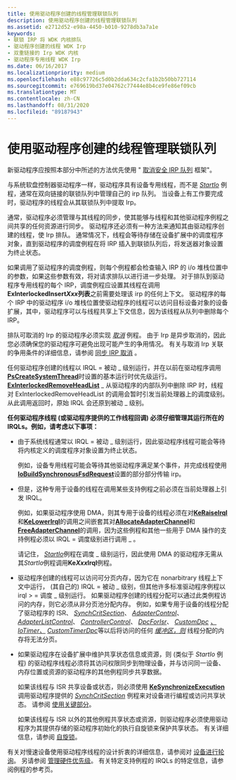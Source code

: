 ```yaml
---
title: 使用驱动程序创建的线程管理联锁队列
description: 使用驱动程序创建的线程管理联锁队列
ms.assetid: e2712d52-e98a-4450-b010-9278db3a7a1e
keywords:
- 联锁 IRP 将 WDK 内核排队
- 驱动程序创建的线程 WDK Irp
- 双重链接的 Irp WDK 内核
- 驱动程序专用线程 WDK Irp
ms.date: 06/16/2017
ms.localizationpriority: medium
ms.openlocfilehash: e88c97726c5d0b2dda634c2cfa1b2b50bb727114
ms.sourcegitcommit: e769619bd37e04762c77444e8b4ce9fe86ef09cb
ms.translationtype: MT
ms.contentlocale: zh-CN
ms.lasthandoff: 08/31/2020
ms.locfileid: "89187943"
---
```

# <a name="managing-interlocked-queues-with-a-driver-created-thread"></a>使用驱动程序创建的线程管理联锁队列





新驱动程序应按照本部分中所述的方法优先使用 " [取消安全 IRP 队列](cancel-safe-irp-queues.md) 框架"。

与系统软盘控制器驱动程序一样，驱动程序具有设备专用线程，而不是 [*StartIo*](/windows-hardware/drivers/ddi/wdm/nc-wdm-driver_startio) 例程，通常在双向链接的联锁队列中管理自己的 irp 队列。 当设备上有工作要完成时，驱动程序的线程会从其联锁队列中提取 Irp。

通常，驱动程序必须管理与其线程的同步，使其能够与线程和其他驱动程序例程之间共享的任何资源进行同步。 驱动程序还必须有一种方法来通知其由驱动程序创建的线程，使 Irp 排队。 通常情况下，线程会等待存储在设备扩展中的调度程序对象，直到驱动程序的调度例程在将 IRP 插入到联锁队列后，将发送器对象设置为终止状态。

如果调用了驱动程序的调度例程，则每个例程都会检查输入 IRP 的 i/o 堆栈位置中的参数，如果这些参数有效，将对请求排队以进行进一步处理。 对于排队到驱动程序专用线程的每个 IRP，调度例程应设置其线程在调用 **ExInterlockedInsert*Xxx*列表**之前需要处理该 irp 的任何上下文。 驱动程序的每个 IRP 中的驱动程序 i/o 堆栈位置使驱动程序的线程可以访问目标设备对象的设备扩展，其中，驱动程序可以与线程共享上下文信息，因为该线程从队列中删除每个 IRP。

排队可取消的 Irp 的驱动程序必须实现 [*取消*](/windows-hardware/drivers/ddi/wdm/nc-wdm-driver_cancel) 例程。 由于 Irp 是异步取消的，因此您必须确保您的驱动程序可避免出现可能产生的争用情况。 有关与取消 Irp 关联的争用条件的详细信息，请参阅 [同步 IRP 取消](synchronizing-irp-cancellation.md) 。

任何驱动程序创建的线程以 IRQL = 被动 \_ 级别运行，并在以前在驱动程序调用 [**PsCreateSystemThread**](/windows-hardware/drivers/ddi/wdm/nf-wdm-pscreatesystemthread)时设置的基本运行时优先级运行。 [**ExInterlockedRemoveHeadList**](/previous-versions/ff545427(v=vs.85)) \_ 从驱动程序的内部队列中删除 IRP 时，线程对 ExInterlockedRemoveHeadList 的调用会暂时引发当前处理器上的调度级别。 从此调用返回时，原始 IRQL 会还原到被动 \_ 级别。

**任何驱动程序线程 (或驱动程序提供的工作线程回调) 必须仔细管理其运行所在的 IRQLs。例如，请考虑以下事项：**

-   由于系统线程通常以 IRQL = 被动 \_ 级别运行，因此驱动程序线程可能会等待将内核定义的调度程序对象设置为终止状态。

    例如，设备专用线程可能会等待其他驱动程序满足某个事件，并完成线程使用 [**IoBuildSynchronousFsdRequest**](/windows-hardware/drivers/ddi/wdm/nf-wdm-iobuildsynchronousfsdrequest)设置的部分部分传输 irp。

-   但是，这种专用于设备的线程在调用某些支持例程之前必须在当前处理器上引发 IRQL。

    例如，如果驱动程序使用 DMA，则其专用于设备的线程必须在对[**KeRaiseIrql**](/windows-hardware/drivers/ddi/wdm/nf-wdm-keraiseirql)和[**KeLowerIrql**](/windows-hardware/drivers/ddi/wdm/nf-wdm-kelowerirql)的调用之间嵌套其对[**AllocateAdapterChannel**](/windows-hardware/drivers/ddi/wdm/nc-wdm-pallocate_adapter_channel)和[**FreeAdapterChannel**](/windows-hardware/drivers/ddi/wdm/nc-wdm-pfree_adapter_channel)的调用，因为这些例程和其他一些用于 DMA 操作的支持例程必须以 IRQL = 调度级别进行调用 \_ 。

    请记住， [*StartIo*](/windows-hardware/drivers/ddi/wdm/nc-wdm-driver_startio)例程在调度 \_ 级别运行，因此使用 DMA 的驱动程序无需从其*StartIo*例程调用**Ke*Xxx*Irql**例程。

-   驱动程序创建的线程可以访问可分页内存，因为它在 nonarbitrary 线程上下文中运行， (其自己的) IRQL = 被动 \_ 级别，但其他许多标准驱动程序例程以 irql &gt; = 调度 \_ 级别运行。 如果驱动程序创建的线程分配可以通过此类例程访问的内存，则它必须从非分页池分配内存。 例如，如果专用于设备的线程分配了驱动程序的 ISR、 [*SynchCritSection*](/windows-hardware/drivers/ddi/wdm/nc-wdm-ksynchronize_routine)、 [*AdapterControl*](/windows-hardware/drivers/ddi/wdm/nc-wdm-driver_control)、 [*AdapterListControl*](/windows-hardware/drivers/ddi/wdm/nc-wdm-driver_list_control)、 [*ControllerControl*](https://msdn.microsoft.com/library/windows/hardware/ff542049)、 [*DpcForIsr*](/windows-hardware/drivers/ddi/wdm/nc-wdm-io_dpc_routine)、 [*CustomDpc*](/windows-hardware/drivers/ddi/wdm/nc-wdm-kdeferred_routine) [*、IoTimer、*](/windows-hardware/drivers/ddi/wdm/nc-wdm-io_timer_routine) [*CustomTimerDpc*](https://msdn.microsoft.com/library/windows/hardware/ff542983)等以后将访问的任何 [*缓冲区，则*](/windows-hardware/drivers/ddi/wdm/nc-wdm-io_completion_routine) 线程分配的内存将无法分页。

-   如果驱动程序在设备扩展中维护共享状态信息或资源，则 (类似于 *StartIo* 例程) 的驱动程序线程必须将其访问权限同步到物理设备，并与访问同一设备、内存位置或资源的驱动程序的其他例程同步共享数据。

    如果该线程与 ISR 共享设备或状态，则必须使用 [**KeSynchronizeExecution**](/windows-hardware/drivers/ddi/wdm/nf-wdm-kesynchronizeexecution) 调用驱动程序提供的 [*SynchCritSection*](/windows-hardware/drivers/ddi/wdm/nc-wdm-ksynchronize_routine) 例程来对设备进行编程或访问共享状态。 请参阅 [使用关键部分](using-critical-sections.md)。

    如果该线程与 ISR 以外的其他例程共享状态或资源，则驱动程序必须使用驱动程序为其提供存储的驱动程序初始化的执行自旋锁来保护共享状态。 有关详细信息，请参阅 [自旋锁](./introduction-to-spin-locks.md)。

有关对慢速设备使用驱动程序线程的设计折衷的详细信息，请参阅对 [设备进行轮询](avoid-polling-devices.md)。 另请参阅 [管理硬件优先级](managing-hardware-priorities.md)。 有关特定支持例程的 IRQLs 的特定信息，请参阅例程的参考页。

 


